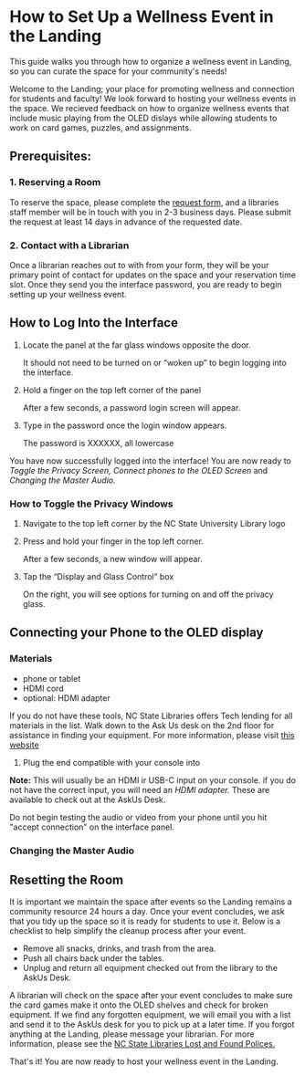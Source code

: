 # How to Set Up a Wellness Event in the Landing

This guide walks you through how to organize a wellness event in Landing, so you can curate the space for your community's needs!

Welcome to the Landing; your place for promoting wellness and connection for students and faculty! We look forward to hosting your wellness events in the space. We recieved feedback on how to organize wellness events that include music playing from the OLED dislays while allowing students to work on card games, puzzles, and assignments. 


## Prerequisites:

### 1. Reserving a Room

 To reserve the space, please complete the [request form](https://www.lib.ncsu.edu/request-high-tech-space), and a libraries staff member will be in touch with you in 2-3 business days. Please submit the request at least 14 days in advance of the requested date.

### 2. Contact with a Librarian

Once a librarian reaches out to with from your form, they will be your primary point of contact for updates on the space and your reservation time slot. Once they send you the interface password, you are ready to begin setting up your wellness event. 

## How to Log Into the Interface

1. Locate the panel at the far glass windows opposite the door. 

    It should not need to be turned on or “woken up” to begin logging into the interface.
2. Hold a finger on the top left corner of the panel

    After a few seconds, a password login screen will appear. 

3. Type in the password once the login window appears. 

    The password is XXXXXX, all lowercase

You have now successfully logged into the interface! You are now ready to *Toggle the Privacy Screen, Connect phones to the OLED Screen* and *Changing the Master Audio.*

### How to Toggle the Privacy Windows

1. Navigate to the top left corner by the NC State University Library logo
2. Press and hold your finger in the top left corner. 

    After a few seconds, a new window will appear.

4. Tap the “Display and Glass Control” box
    
    On the right, you will see options for turning on and off the privacy glass.
 

## Connecting your Phone to the OLED display

### Materials 
* phone or tablet
* HDMI cord
* optional: HDMI adapter

If you do not have these tools, NC State Libraries offers Tech lending for all materials in the list. Walk down to the Ask Us desk on the 2nd floor for assistance in finding your equipment. For more information, please visit [this website](https://www.lib.ncsu.edu/devices)

1. Plug the end compatible with your console into 

**Note:** This will usually be an HDMI ir USB-C input on your console. if you do not have the correct input, you will need an *HDMI adapter.* These are available to check out at the AskUs Desk. 

Do not begin testing the audio or video from your phone until you hit "accept connection" on the interface panel. 
### Changing the Master Audio

## Resetting the Room 
It is important we maintain the space after events so the Landing remains a community resource 24 hours a day. Once your event concludes, we ask that you tidy up the space so it is ready for students to use it. Below is a checklist to help simplify the cleanup process after your event. 

* Remove all snacks, drinks, and trash from the area.
* Push all chairs back under the tables.
* Unplug and return all equipment checked out from the library to the AskUs Desk. 

A librarian will check on the space after your event concludes to make sure the card games make it onto the OLED shelves and check for broken equipment. If we find any forgotten equipment, we will email you with a list and send it to the AskUs desk for you to pick up at a later time. If you forgot anything at the Landing, please message your librarian. For more information, please see the [NC State Libraries Lost and Found Polices.](https://www.lib.ncsu.edu/borrow/lost)

That's it! You are now ready to host your wellness event in the Landing. 